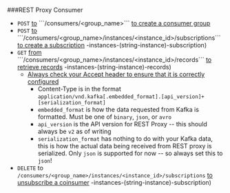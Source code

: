 ###REST Proxy Consumer
* ```POST``` [to](https://docs.confluent.io/current/kafka-rest/api.html#post--consumers-(string-group_name)) ```/consumers/<group_name>``` [to create a consumer group](https://docs.confluent.io/current/kafka-rest/api.html#post--consumers-(string-group_name))
* ```POST``` [to](https://docs.confluent.io/current/kafka-rest/api.html#post--consumers-(string-group_name)) ```/consumers/<group_name>/instances/<instance_id>/subscriptions``` [to create a subscription](https://docs.confluent.io/current/kafka-rest/api.html#post--consumers-(string-group_name)) -instances-(string-instance)-subscription)
* ```GET``` [from](https://docs.confluent.io/current/kafka-rest/api.html#get--consumers-(string-group_name)) ```/consumers/<group_name>/instances/<instance_id>/records``` [to retrieve records](https://docs.confluent.io/current/kafka-rest/api.html#get--consumers-(string-group_name)) -instances-(string-instance)-records)
  * [Always check your Accept header to ensure that it is correctly configured](https://docs.confluent.io/current/kafka-rest/api.html#content-types)
    * Content-Type is in the format ```application/vnd.kafka[.embedded_format].[api_version]+[serialization_format]```
    * ```embedded_format``` is how the data requested from Kafka is formatted. Must be one of ```binary```, ```json```, or ```avro```
    * ```api_version``` is the API version for REST Proxy -- this should always be ```v2``` as of writing
    * ```serialization_format``` has nothing to do with your Kafka data, this is how the actual data being received from REST proxy is serialized. Only ```json``` is supported for now -- so always set this to ```json```!
* ```DELETE``` to ```/consumers/<group_name>/instances/<instance_id>/subscriptions``` [to unsubscribe a coinsumer](https://docs.confluent.io/current/kafka-rest/api.html#delete--consumers-(string-group_name)) -instances-(string-instance)-subscription)